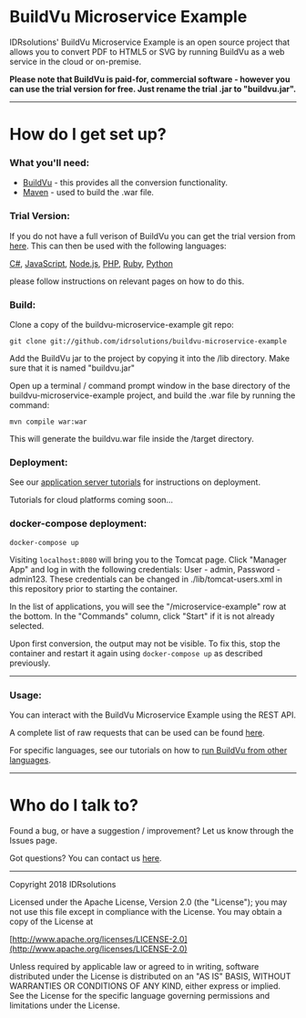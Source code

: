 # BuildVu Microservice Example #

IDRsolutions' BuildVu Microservice Example is an open source project that allows you to convert PDF to HTML5 or SVG by running BuildVu as a web service in the cloud or on-premise. 

**Please note that BuildVu is paid-for, commercial software - however you can use the trial version for free. Just rename the trial .jar to "buildvu.jar".**

-----

# How do I get set up? #

### What you'll need: ###

* [BuildVu](https://www.idrsolutions.com/buildvu/download/) - this provides all the conversion functionality.
* [Maven](https://maven.apache.org/download.cgi) - used to build the .war file.

### Trial Version: ###

If you do not have a full verison of BuildVu you can get the trial version from [here](https://www.idrsolutions.com/buildvu/trial-download/). This can then be used with the following languages:

[C#](https://github.com/idrsolutions/BuildVuCSharpClient), [JavaScript](https://github.com/idrsolutions/buildvu-js-client), [Node.js](https://github.com/idrsolutions/buildvu-nodejs-client), [PHP](https://github.com/idrsolutions/buildvu-php-client), [Ruby](https://github.com/idrsolutions/buildvu-ruby-client), [Python](https://github.com/idrsolutions/buildvu-python-client)

please follow instructions on relevant pages on how to do this.

### Build: ###

Clone a copy of the buildvu-microservice-example git repo:

```
git clone git://github.com/idrsolutions/buildvu-microservice-example
```

Add the BuildVu jar to the project by copying it into the /lib directory. Make sure that it is named "buildvu.jar"

Open up a terminal / command prompt window in the base directory of the buildvu-microservice-example project, and build the .war file by running the command:
```
mvn compile war:war
```

This will generate the buildvu.war file inside the /target directory.

### Deployment: ###

See our [application server tutorials](https://support.idrsolutions.com/hc/en-us/sections/360000444652-Deploy-BuildVu-to-an-app-server) for instructions on deployment.

Tutorials for cloud platforms coming soon... 

### docker-compose deployment: ###

```
docker-compose up
```

Visiting `localhost:8080` will bring you to the Tomcat page. 
Click "Manager App" and log in with the following credentials: User - admin, Password - admin123.
These credentials can be changed in ./lib/tomcat-users.xml in this repository prior to starting the container.

In the list of applications, you will see the "/microservice-example" row at the bottom. In the "Commands" column, click "Start" if it is not already selected.

Upon first conversion, the output may not be visible. To fix this, stop the container and restart it again using `docker-compose up` as described previously.

-----

### Usage: ###

You can interact with the BuildVu Microservice Example using the REST API.

A complete list of raw requests that can be used can be found [here](/API.md).

For specific languages, see our tutorials on how to [run BuildVu from other languages](https://support.idrsolutions.com/hc/en-us/sections/360000451031-Run-BuildVu-from-other-languages).

-----

# Who do I talk to? #

Found a bug, or have a suggestion / improvement? Let us know through the Issues page.

Got questions? You can contact us [here](https://idrsolutions.zendesk.com/hc/en-us/requests/new).

-----

Copyright 2018 IDRsolutions

Licensed under the Apache License, Version 2.0 (the "License");
you may not use this file except in compliance with the License.
You may obtain a copy of the License at

[http://www.apache.org/licenses/LICENSE-2.0](http://www.apache.org/licenses/LICENSE-2.0)

Unless required by applicable law or agreed to in writing, software
distributed under the License is distributed on an "AS IS" BASIS,
WITHOUT WARRANTIES OR CONDITIONS OF ANY KIND, either express or implied.
See the License for the specific language governing permissions and
limitations under the License.
